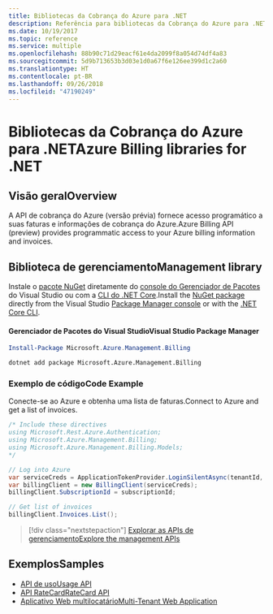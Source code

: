 ```yaml
---
title: Bibliotecas da Cobrança do Azure para .NET
description: Referência para bibliotecas da Cobrança do Azure para .NET
ms.date: 10/19/2017
ms.topic: reference
ms.service: multiple
ms.openlocfilehash: 88b90c71d29eacf61e4da2099f8a054d74df4a83
ms.sourcegitcommit: 5d9b713653b3d03e1d0a67f6e126ee399d1c2a60
ms.translationtype: HT
ms.contentlocale: pt-BR
ms.lasthandoff: 09/26/2018
ms.locfileid: "47190249"
---
```

# <a name="azure-billing-libraries-for-net"></a><span data-ttu-id="1b12b-103">Bibliotecas da Cobrança do Azure para .NET</span><span class="sxs-lookup"><span data-stu-id="1b12b-103">Azure Billing libraries for .NET</span></span>

## <a name="overview"></a><span data-ttu-id="1b12b-104">Visão geral</span><span class="sxs-lookup"><span data-stu-id="1b12b-104">Overview</span></span>

<span data-ttu-id="1b12b-105">A API de cobrança do Azure (versão prévia) fornece acesso programático a suas faturas e informações de cobrança do Azure.</span><span class="sxs-lookup"><span data-stu-id="1b12b-105">Azure Billing API (preview) provides programmatic access to your Azure billing information and invoices.</span></span>

## <a name="management-library"></a><span data-ttu-id="1b12b-106">Biblioteca de gerenciamento</span><span class="sxs-lookup"><span data-stu-id="1b12b-106">Management library</span></span>

<span data-ttu-id="1b12b-107">Instale o [pacote NuGet](https://www.nuget.org/packages/Microsoft.Azure.Management.Billing) diretamente do [console do Gerenciador de Pacotes][PackageManager] do Visual Studio ou com a [CLI do .NET Core][DotNetCLI].</span><span class="sxs-lookup"><span data-stu-id="1b12b-107">Install the [NuGet package](https://www.nuget.org/packages/Microsoft.Azure.Management.Billing) directly from the Visual Studio [Package Manager console][PackageManager] or with the [.NET Core CLI][DotNetCLI].</span></span>

#### <a name="visual-studio-package-manager"></a><span data-ttu-id="1b12b-108">Gerenciador de Pacotes do Visual Studio</span><span class="sxs-lookup"><span data-stu-id="1b12b-108">Visual Studio Package Manager</span></span>

```powershell
Install-Package Microsoft.Azure.Management.Billing
```

```bash
dotnet add package Microsoft.Azure.Management.Billing
```

### <a name="code-example"></a><span data-ttu-id="1b12b-109">Exemplo de código</span><span class="sxs-lookup"><span data-stu-id="1b12b-109">Code Example</span></span>

<span data-ttu-id="1b12b-110">Conecte-se ao Azure e obtenha uma lista de faturas.</span><span class="sxs-lookup"><span data-stu-id="1b12b-110">Connect to Azure and get a list of invoices.</span></span>

```csharp
/* Include these directives
using Microsoft.Rest.Azure.Authentication;
using Microsoft.Azure.Management.Billing;
using Microsoft.Azure.Management.Billing.Models;
*/

// Log into Azure
var serviceCreds = ApplicationTokenProvider.LoginSilentAsync(tenantId, clientId, secret);
var billingClient = new BillingClient(serviceCreds);
billingClient.SubscriptionId = subscriptionId;

// Get list of invoices
billingClient.Invoices.List();
```

> [!div class="nextstepaction"]
> [<span data-ttu-id="1b12b-111">Explorar as APIs de gerenciamento</span><span class="sxs-lookup"><span data-stu-id="1b12b-111">Explore the management APIs</span></span>](/dotnet/api/overview/azure/billing/management)

## <a name="samples"></a><span data-ttu-id="1b12b-112">Exemplos</span><span class="sxs-lookup"><span data-stu-id="1b12b-112">Samples</span></span>

* [<span data-ttu-id="1b12b-113">API de uso</span><span class="sxs-lookup"><span data-stu-id="1b12b-113">Usage API</span></span>](https://github.com/Azure-Samples/billing-dotnet-usage-api)
* [<span data-ttu-id="1b12b-114">API RateCard</span><span class="sxs-lookup"><span data-stu-id="1b12b-114">RateCard API</span></span>](https://github.com/Azure-Samples/billing-dotnet-ratecard-api)
* [<span data-ttu-id="1b12b-115">Aplicativo Web multilocatário</span><span class="sxs-lookup"><span data-stu-id="1b12b-115">Multi-Tenant Web Application</span></span>](https://github.com/Azure-Samples/billing-dotnet-webapp-multitenant)

[PackageManager]: https://docs.microsoft.com/nuget/tools/package-manager-console
[DotNetCLI]: https://docs.microsoft.com/dotnet/core/tools/dotnet-add-package
